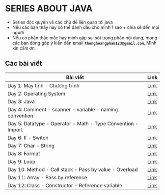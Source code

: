 # SERIES ABOUT JAVA

- Series độc quyền về các chủ đề liên quan tới java
- Nếu các bạn thấy hay có thể đánh dấu cho mình 1 sao + chia sẽ đến mọi người
- Nếu có phần thắc mắc hay mình gặp sai sót trong phần nội dung, mong các bạn đóng góp ý kiến đến email **`thonghoangpham123@gmail.com`**, Mình xin cảm ơn.

## Các bài viết

| Bài viết                                                     | Link              |
| ------------------------------------------------------------ | ----------------- |
| Day 1: Máy tính - Chương trình                               | [Link](day001.md) |
| Day 2: Operating System                                      | [Link](day002.md) |
| Day 3: Java                                                  | [Link](day003.md) |
| Day 4: Comment - scanner - variable - naming convention      | [Link](day004.md) |
| Day 5: Datatype - Operator - Math - Type Convention - Import | [Link](day005.md) |
| Day 6: If - Switch                                           | [Link](day006.md) |
| Day 7: Char - String                                         | [Link](day007.md) |
| Day 8: Format                                                | [Link](day008.md) |
| Day 9: Loop                                                  | [Link](day009.md) |
| Day 10: Method - Call stack - Pass by value - Overload       | [Link](day010.md) |
| Day 11: Array - Pass by reference                            | [Link](day011.md) |
| Day 12: Class - Constructor - Reference variable             | [Link](day012.md) |
